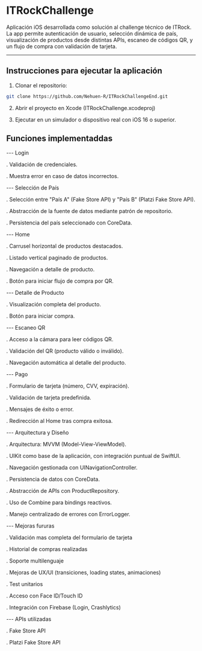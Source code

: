 # ITRockChallenge

Aplicación iOS desarrollada como solución al challenge técnico de ITRock. La app permite autenticación de usuario, selección dinámica de país, visualización de productos desde distintas APIs, escaneo de códigos QR, y un flujo de compra con validación de tarjeta.

---

## Instrucciones para ejecutar la aplicación

1. Clonar el repositorio:

```bash
git clone https://github.com/Nehuen-R/ITRockChallengeEnd.git
```

2. Abrir el proyecto en Xcode (ITRockChallenge.xcodeproj)

3. Ejecutar en un simulador o dispositivo real con iOS 16 o superior.

## Funciones implementaddas

--- Login

. Validación de credenciales.

. Muestra error en caso de datos incorrectos.

--- Selección de País

. Selección entre "País A" (Fake Store API) y "País B" (Platzi Fake Store API).

. Abstracción de la fuente de datos mediante patrón de repositorio.

. Persistencia del país seleccionado con CoreData.

--- Home

. Carrusel horizontal de productos destacados.

. Listado vertical paginado de productos.

. Navegación a detalle de producto.

. Botón para iniciar flujo de compra por QR.

--- Detalle de Producto

. Visualización completa del producto.

. Botón para iniciar compra.

--- Escaneo QR

. Acceso a la cámara para leer códigos QR.

. Validación del QR (producto válido o inválido).

. Navegación automática al detalle del producto.

--- Pago

. Formulario de tarjeta (número, CVV, expiración).

. Validación de tarjeta predefinida.

. Mensajes de éxito o error.

. Redirección al Home tras compra exitosa.

--- Arquitectura y Diseño

. Arquitectura: MVVM (Model-View-ViewModel).

. UIKit como base de la aplicación, con integración puntual de SwiftUI.

. Navegación gestionada con UINavigationController.

. Persistencia de datos con CoreData.

. Abstracción de APIs con ProductRepository.

. Uso de Combine para bindings reactivos.

. Manejo centralizado de errores con ErrorLogger.

--- Mejoras fururas

. Validación mas completa del formulario de tarjeta

. Historial de compras realizadas

. Soporte multilenguaje

. Mejoras de UX/UI (transiciones, loading states, animaciones)

. Test unitarios

. Acceso con Face ID/Touch ID

. Integración con Firebase (Login, Crashlytics)


--- APIs utilizadas

. Fake Store API

. Platzi Fake Store API

